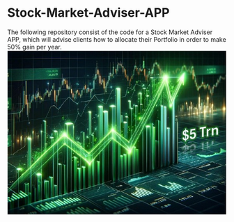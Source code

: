 # Stock-Market-Adviser-APP
The following repository consist of the code for a Stock Market Adviser APP, which will advise clients how to allocate their Portfolio in order to make 50% gain per year.
![](https://github.com/NikolayVaklinov10/Stock-Market-Adviser-APP/blob/5cd5ce15ed9cea79d8113da8d7dc36c18c2bc6ce/stock-market-image.jpg)
